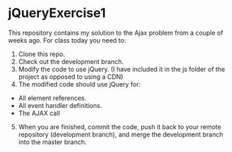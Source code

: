 # jQueryExercise1

This repository contains my solution to the Ajax problem from a couple of weeks ago.  For class today you need to:

1. Clone this repo.
2. Check out the development branch.
3. Modify the code to use jQuery. (I have included it in the js folder of the project as opposed to using a CDN)
4. The modified code should use jQuery for:
  * All element references.
  * All event handler definitions.
  * The AJAX call
5. When you are finished, commit the code, push it back to your remote repository (development branch), and merge the development branch into the master branch.

